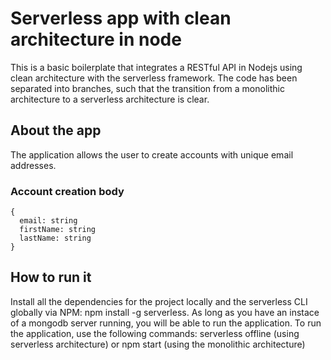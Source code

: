 # Serverless app with clean architecture in node

This is a basic boilerplate that integrates a RESTful API in Nodejs using clean architecture with the serverless framework.
The code has been separated into branches, such that the transition from a monolithic architecture to a serverless architecture is clear.

## About the app

The application allows the user to create accounts with unique email addresses.

### Account creation body

```
{
  email: string
  firstName: string
  lastName: string
}
```

## How to run it

Install all the dependencies for the project locally and the serverless CLI globally via NPM: npm install -g serverless. As long as you have an instace of a mongodb server running, you will be able to run the application.
To run the application, use the following commands: serverless offline (using serverless architecture) or npm start (using the monolithic architecture)





